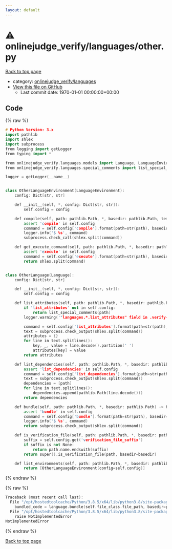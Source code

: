 ```yaml
---
layout: default
---
```


<!-- mathjax config similar to math.stackexchange -->
<script type="text/javascript" async
  src="https://cdnjs.cloudflare.com/ajax/libs/mathjax/2.7.5/MathJax.js?config=TeX-MML-AM_CHTML">
</script>
<script type="text/x-mathjax-config">
  MathJax.Hub.Config({
    TeX: { equationNumbers: { autoNumber: "AMS" }},
    tex2jax: {
      inlineMath: [ ['$','$'] ],
      processEscapes: true
    },
    "HTML-CSS": { matchFontHeight: false },
    displayAlign: "left",
    displayIndent: "2em"
  });
</script>

<script type="text/javascript" src="https://cdnjs.cloudflare.com/ajax/libs/jquery/3.4.1/jquery.min.js"></script>
<script src="https://cdn.jsdelivr.net/npm/jquery-balloon-js@1.1.2/jquery.balloon.min.js" integrity="sha256-ZEYs9VrgAeNuPvs15E39OsyOJaIkXEEt10fzxJ20+2I=" crossorigin="anonymous"></script>
<script type="text/javascript" src="../../../assets/js/copy-button.js"></script>
<link rel="stylesheet" href="../../../assets/css/copy-button.css" />


# :warning: onlinejudge_verify/languages/other.py

<a href="../../../index.html">Back to top page</a>

* category: <a href="../../../index.html#8764973beee812e26bd247e90c5ce8ff">onlinejudge_verify/languages</a>
* <a href="{{ site.github.repository_url }}/blob/master/onlinejudge_verify/languages/other.py">View this file on GitHub</a>
    - Last commit date: 1970-01-01 00:00:00+00:00




## Code

<a id="unbundled"></a>
{% raw %}
```cpp
# Python Version: 3.x
import pathlib
import shlex
import subprocess
from logging import getLogger
from typing import *

from onlinejudge_verify.languages.models import Language, LanguageEnvironment
from onlinejudge_verify.languages.special_comments import list_special_comments

logger = getLogger(__name__)


class OtherLanguageEnvironment(LanguageEnvironment):
    config: Dict[str, str]

    def __init__(self, *, config: Dict[str, str]):
        self.config = config

    def compile(self, path: pathlib.Path, *, basedir: pathlib.Path, tempdir: pathlib.Path) -> None:
        assert 'compile' in self.config
        command = self.config['compile'].format(path=str(path), basedir=str(basedir), tempdir=str(tempdir))
        logger.info('$ %s', command)
        subprocess.check_call(shlex.split(command))

    def get_execute_command(self, path: pathlib.Path, *, basedir: pathlib.Path, tempdir: pathlib.Path) -> List[str]:
        assert 'execute' in self.config
        command = self.config['execute'].format(path=str(path), basedir=str(basedir), tempdir=str(tempdir))
        return shlex.split(command)


class OtherLanguage(Language):
    config: Dict[str, str]

    def __init__(self, *, config: Dict[str, str]):
        self.config = config

    def list_attributes(self, path: pathlib.Path, *, basedir: pathlib.Path) -> Dict[str, str]:
        if 'list_attributes' not in self.config:
            return list_special_comments(path)
        logger.warning('"languages.*.list_attributes" field in .verify-helper/config.toml is now obsoleted')

        command = self.config['list_attributes'].format(path=str(path), basedir=str(basedir))
        text = subprocess.check_output(shlex.split(command))
        attributes = {}
        for line in text.splitlines():
            key, _, value = line.decode().partition(' ')
            attributes[key] = value
        return attributes

    def list_dependencies(self, path: pathlib.Path, *, basedir: pathlib.Path) -> List[pathlib.Path]:
        assert 'list_dependencies' in self.config
        command = self.config['list_dependencies'].format(path=str(path), basedir=str(basedir))
        text = subprocess.check_output(shlex.split(command))
        dependencies = [path]
        for line in text.splitlines():
            dependencies.append(pathlib.Path(line.decode()))
        return dependencies

    def bundle(self, path: pathlib.Path, *, basedir: pathlib.Path) -> bytes:
        assert 'bundle' in self.config
        command = self.config['bundle'].format(path=str(path), basedir=str(basedir))
        logger.info('$ %s', command)
        return subprocess.check_output(shlex.split(command))

    def is_verification_file(self, path: pathlib.Path, *, basedir: pathlib.Path) -> bool:
        suffix = self.config.get('verification_file_suffix')
        if suffix is not None:
            return path.name.endswith(suffix)
        return super().is_verification_file(path, basedir=basedir)

    def list_environments(self, path: pathlib.Path, *, basedir: pathlib.Path) -> Sequence[OtherLanguageEnvironment]:
        return [OtherLanguageEnvironment(config=self.config)]

```
{% endraw %}

<a id="bundled"></a>
{% raw %}
```cpp
Traceback (most recent call last):
  File "/opt/hostedtoolcache/Python/3.8.5/x64/lib/python3.8/site-packages/onlinejudge_verify/docs.py", line 349, in write_contents
    bundled_code = language.bundle(self.file_class.file_path, basedir=pathlib.Path.cwd())
  File "/opt/hostedtoolcache/Python/3.8.5/x64/lib/python3.8/site-packages/onlinejudge_verify/languages/python.py", line 84, in bundle
    raise NotImplementedError
NotImplementedError

```
{% endraw %}

<a href="../../../index.html">Back to top page</a>

